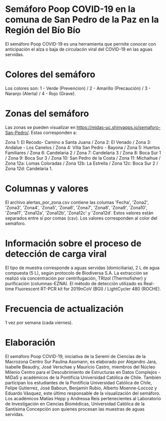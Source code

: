 # Semáforo Poop COVID-19 en la comuna de San Pedro de la Paz en la Región del Bío Bío

El semáforo Poop COVID-19 es una herramienta que permite conocer con anticipación el alza o baja de circulacón viral del COVID-19 en las aguas servidas. 

# Colores del semáforo

Los colores son: 1 - Verde (Prevencion) / 2 - Amarillo (Precaución) / 3 - Naranjo (Alerta) / 4 - Rojo (Grave).

# Zonas del semáforo

Las zonas se pueden visualizar en https://midas-uc.shinyapps.io/semaforo-San-Pedro/. Estas corresponden a:

Zona 1: El Recodo- Camino a Santa Juana / 
Zona 2: El Venado /
Zona 3: Andalue - Los Canelos /
Zona 4: Villa San Pedro - Bayona /
Zona 5: Huertos Familiares / 
Zona 6: Candelaria 2 /
Zona 7: Candelaria 3 /
Zona 8: Boca Sur 1 /
Zona 9: Boca Sur 3 /
Zona 10: San Pedro de la Costa /
Zona 11: Michaihue /
Zona 12a: Lomas Coloradas /
Zona 12b: La Estrella /
Zona 12c: Boca Sur 2 /
Zona 12d: Candelaria 1.

# Columnas y valores

El archivo alertas_por_zona.csv contiene las columas 'Fecha', 'Zona2', 'Zona3', 'Zona4', 'Zona5', 'Zona6', 'Zona7', 'Zona8', 'Zona9', 'Zona10', 'Zona11', 'Zona12a', 'Zona12b', 'Zona12c' y 'Zona12d'. Estos valores están separados entre sí por comas (csv). Los valores corresponden al color del semáforo.

# Información sobre el proceso de detección de carga viral 

El tipo de muestra corresponde a aguas servidas (domiciliaria), 2 L de agua compuesta (5 L), según protocolo de Biodiversa S.A. La extracción se realizó vía concentración por centrifugación, TRIzol (Thermofisher) y purificación (columnas-EZNA). El método de detección utilizado es Real-time Fluorescent RT-PCR kit for 2019nCoV (BGI) / LightCycler 480 (ROCHE).

# Frecuencia de actualización

1 vez por semana (cada viernes).

# Elaboración

El semáforo Poop COVID-19, iniciativa de la Seremi de Ciencias de la Macrozona Centro Sur Paulina Assmann, es elaborado por Alejandro Jara, Isabelle Beaudry, José Verschae y Mauricio Castro, miembros del Núcleo Milenio Centro para el Descubrimiento de Estructuras en Datos Complejos - MiDaS y académicos de la Pontificia Universidad Católica de Chile. También participan los estudiantes de la Pontificia Universidad Católica de Chile, Felipe Gutierrez, José Baboun, Benjamín Rubio, Alberto Moenne-Loccoz y Eduardo Vásquez, este último responsable de la visualización del semáforo. Los académicos Matías Hepp y Andressa Reis pertenecientes al Laboratorio de Investigación en Ciencias Biomédicas, Universidad Católica de la Santísima Concepción son quienes procesan las muestras de aguas servidas.

